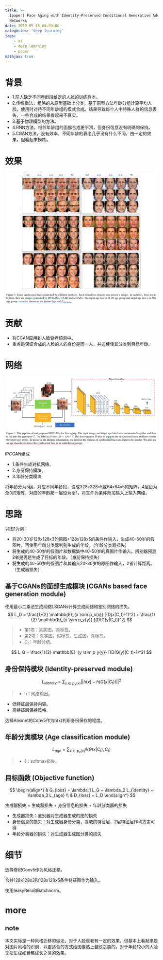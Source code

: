 ```yaml
---
title: >-
  [paper] Face Aging with Identity-Preserved Conditional Generative Adversarial
  Networks
date: 2019-05-16 00:00:00
categories: 'deep learning'
tags:
    - ai
    - deep learning
    - paper
mathjax: true
---
```


# 背景
- 1.前人缺乏不同年龄段给定的人脸的训练样本。
- 2.传统做法，粗略的从原型基础上分类，基于原型方法年龄分组计算平均人脸。使用时对待不同年龄组的模式合成。结果导致每个人中特殊人群的信息丢失，一些合成的结果看起来不真实。
- 3.基于物理模型的方法。
- 4.RNN方法，相邻年龄组的面部合成更平滑，但身份信息没有明确的保持。
- 5.CGAN方法，没有效率，不同年龄的衰老几乎没有什么不同，由一定的效果，但看起来模糊。


# 效果
![effect](/imgs/deep_learning/paper/paper-Face-Aging-with-Identity-Preserved-Conditional-Generative-Adversarial-Networks/2.png)


# 贡献
- 将CGAN应用到人脸衰老预测中。
- 重点是保证合成的人脸的人的身份是同一人，并迫使使其分类到目标年龄。


# 网络
![net](/imgs/deep_learning/paper/paper-Face-Aging-with-Identity-Preserved-Conditional-Generative-Adversarial-Networks/1.png)

IPCGAN组成
- 1.条件生成对抗网络。
- 2.身份保持模块。
- 3.年龄分类模块

将年龄分为5组，对应不同年龄段，设成328x328x5或64x64x5的矩阵，4层设为全0的矩阵，对应的年龄那一层设为全1，将其作为条件附加输入上输入网络。


# 思路
以图1为例：
- 将20-30岁128x128x3的原图+128x128x5的条件作输入，生成40-50岁的假图片，再使用年龄分类器判别生成的年龄。（年龄分类器损失）
- 将生成的40-50岁的假图片和数据集中40-50岁的真图片作输入，辨别器预测2者是否是生成了目标的年龄。（身份保持损失）
- 将生成的40-50岁的假图片和其输入20-30岁的原图作输入，2者计算距离。（生成器损失）

## 基于CGANs的面部生成模块 (CGANs based face generation module)
使用最小二乘法生成网络LSGANs计算生成网络和鉴别网络的损失。
$$
L_D = \frac{1}{2} \mathbb{E}_{x \sim p_x(x)} [(D(x|C_t)-1)^2] + \frac{1}{2} \mathbb{E}_{y \sim p_y{y}} [(D(G(y|C_t))^2]
$$

> - 第1项：真实图，真标签。
> - 第2项：真实图，假标签。生成图，真标签。
> - $C_t$：年龄分组。

$$
L_G = \frac{1}{2} \mathbb{E}_{y \sim p_y{y}} [(D(G(y)|C_t)-1)^2]
$$

## 身份保持模块 (Identity-preserved module)
$$
L_{identity} = \sum_{x \in p_x(x)} ||h(x) - h(G(x|C_t))||^2
$$

> - h：网络输出。

- 低特征层保持内容。
- 高特征层保持风格。

选择Alexnet的Conv5作为h(x)判断身份保存的程度。

## 年龄分类模块 (Age classification module)

$$
L_{age} = \sum_{x \in p_x (x)} \ell (G(x|C_t), C_t)
$$

> - $\ell$：softmax损失。

## 目标函数 (Objective function)
$$
\begin{align*}
& G_{loss} = \lambda_1 L_G + \lambda_2 L_{identity} + \lambda_3 L_{age} \\
& D_{loss} = L_D
\end{align*}
$$

生成器损失 = 生成器损失 + 身份信息的损失 + 年龄分类器的损失

- 生成器损失：鉴别器对生成器生成的图的损失
- 身份信息的损失：对生成器身份分类，提取的特征层，2层特征层作均方差可得
- 年龄分类器的损失：对生成器生成图分类的损失


# 细节
选择卷积Conv5作为风格迁移。

合并128x128x3和128x128x5条件特征图作为输入。

使用leakyRelu和Batchnorm。


# more
## note
本文实际是一种风格迁移的做法，对于人脸衰老有一定的效果，但基本上看起来是对图片风格的识别，以更适合的方式给图像贴上皱纹之类的。对于年龄较小的人脸无法生成如骨骼成长之类的效果。

